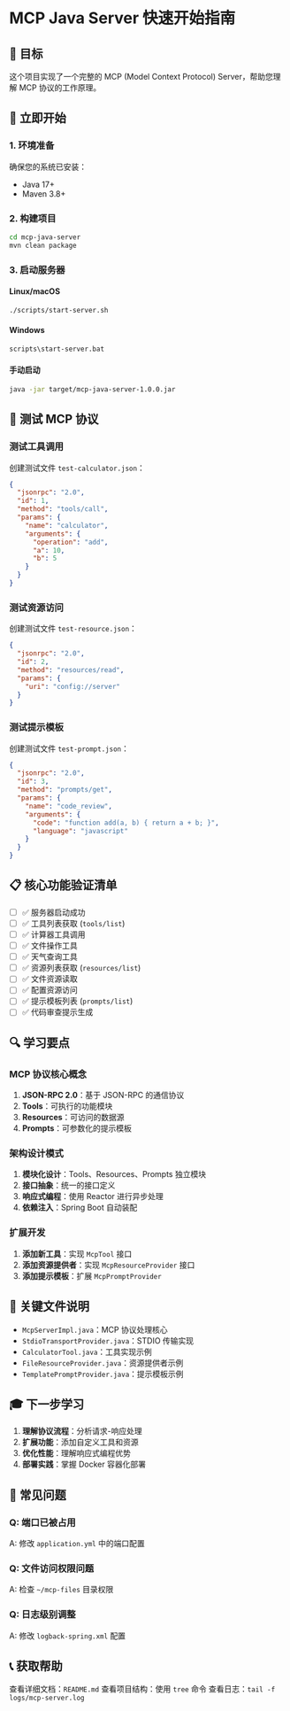 # MCP Java Server 快速开始指南

## 🎯 目标
这个项目实现了一个完整的 MCP (Model Context Protocol) Server，帮助您理解 MCP 协议的工作原理。

## 🚀 立即开始

### 1. 环境准备
确保您的系统已安装：
- Java 17+
- Maven 3.8+

### 2. 构建项目
```bash
cd mcp-java-server
mvn clean package
```

### 3. 启动服务器

#### Linux/macOS
```bash
./scripts/start-server.sh
```

#### Windows
```cmd
scripts\start-server.bat
```

#### 手动启动
```bash
java -jar target/mcp-java-server-1.0.0.jar
```

## 🧪 测试 MCP 协议

### 测试工具调用

创建测试文件 `test-calculator.json`：
```json
{
  "jsonrpc": "2.0",
  "id": 1,
  "method": "tools/call",
  "params": {
    "name": "calculator",
    "arguments": {
      "operation": "add",
      "a": 10,
      "b": 5
    }
  }
}
```

### 测试资源访问

创建测试文件 `test-resource.json`：
```json
{
  "jsonrpc": "2.0",
  "id": 2,
  "method": "resources/read",
  "params": {
    "uri": "config://server"
  }
}
```

### 测试提示模板

创建测试文件 `test-prompt.json`：
```json
{
  "jsonrpc": "2.0",
  "id": 3,
  "method": "prompts/get",
  "params": {
    "name": "code_review",
    "arguments": {
      "code": "function add(a, b) { return a + b; }",
      "language": "javascript"
    }
  }
}
```

## 📋 核心功能验证清单

- [ ] ✅ 服务器启动成功
- [ ] ✅ 工具列表获取 (`tools/list`)
- [ ] ✅ 计算器工具调用
- [ ] ✅ 文件操作工具
- [ ] ✅ 天气查询工具
- [ ] ✅ 资源列表获取 (`resources/list`)
- [ ] ✅ 文件资源读取
- [ ] ✅ 配置资源访问
- [ ] ✅ 提示模板列表 (`prompts/list`)
- [ ] ✅ 代码审查提示生成

## 🔍 学习要点

### MCP 协议核心概念
1. **JSON-RPC 2.0**：基于 JSON-RPC 的通信协议
2. **Tools**：可执行的功能模块
3. **Resources**：可访问的数据源
4. **Prompts**：可参数化的提示模板

### 架构设计模式
1. **模块化设计**：Tools、Resources、Prompts 独立模块
2. **接口抽象**：统一的接口定义
3. **响应式编程**：使用 Reactor 进行异步处理
4. **依赖注入**：Spring Boot 自动装配

### 扩展开发
1. **添加新工具**：实现 `McpTool` 接口
2. **添加资源提供者**：实现 `McpResourceProvider` 接口
3. **添加提示模板**：扩展 `McpPromptProvider`

## 📁 关键文件说明

- `McpServerImpl.java`：MCP 协议处理核心
- `StdioTransportProvider.java`：STDIO 传输实现
- `CalculatorTool.java`：工具实现示例
- `FileResourceProvider.java`：资源提供者示例
- `TemplatePromptProvider.java`：提示模板示例

## 🎓 下一步学习

1. **理解协议流程**：分析请求-响应处理
2. **扩展功能**：添加自定义工具和资源
3. **优化性能**：理解响应式编程优势
4. **部署实践**：掌握 Docker 容器化部署

## 🐛 常见问题

### Q: 端口已被占用
A: 修改 `application.yml` 中的端口配置

### Q: 文件访问权限问题
A: 检查 `~/mcp-files` 目录权限

### Q: 日志级别调整
A: 修改 `logback-spring.xml` 配置

## 📞 获取帮助

查看详细文档：`README.md`
查看项目结构：使用 `tree` 命令
查看日志：`tail -f logs/mcp-server.log`